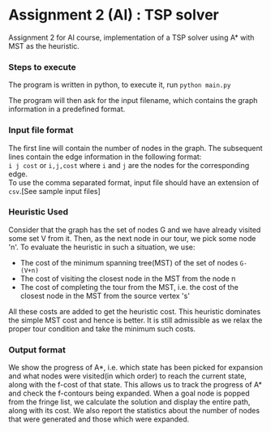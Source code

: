 # Assignment 2 (AI) : TSP solver

Assignment 2 for AI course, implementation of a TSP solver using A\* with MST as the heuristic.

### Steps to execute

The program is written in python, to execute it, run
`python main.py`

The program will then ask for the input filename, which contains the graph information in a predefined format.

### Input file format

The first line will contain the number of nodes in the graph. The subsequent lines contain the edge information in the following format: <br/>
`i j cost` or `i,j,cost` where `i` and `j` are the nodes for the corresponding edge. <br/>
To use the comma separated format, input file should have an extension of `csv`.[See sample input files]

### Heuristic Used

Consider that the graph has the set of nodes G and we have already visited some set V from it. Then, as the next node in our tour, we pick some node 'n'. To evaluate the heuristic in such a situation, we use:

- The cost of the minimum spanning tree(MST) of the set of nodes `G-(V+n)`
- The cost of visiting the closest node in the MST from the node n
- The cost of completing the tour from the MST, i.e. the cost of the closest node in the MST from the source vertex 's'

All these costs are added to get the heuristic cost. This heuristic dominates the simple MST cost and hence is better. It is still admissible as we relax the proper tour condition and take the minimum such costs.

### Output format

We show the progress of A\*, i.e. which state has been picked for expansion and what nodes were visited(in which order) to reach the current state, along with the f-cost of that state.
This allows us to track the progress of A\* and check the f-contours being expanded.
When a goal node is popped from the fringe list, we calculate the solution and display the entire path, along with its cost. We also report the statistics about the number of nodes that were generated and those which were expanded.
